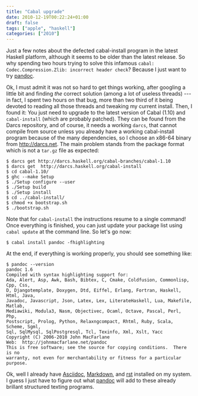```yaml
---
title: "Cabal upgrade"
date: 2010-12-19T00:22:24+01:00
draft: false
tags: ["apple", "haskell"]
categories: ["2010"]
---
```


Just a few notes about the defected cabal-install program in the latest Haskell platform, although it seems to be older than the latest release. So why spending two hours trying to solve this infamous `cabal: Codec.Compression.Zlib: incorrect header check`? Because I just want to try [pandoc](http://johnmacfarlane.net/pandoc/).

Ok, I must admit it was not so hard to get things working, after googling a little bit and finding *the* correct solution (among a lot of useless threads) --- in fact, I spent two hours on that bug, more than two third of it being devoted to reading all those threads and tweaking my current install. Then, I found it: You just need to upgrade to the latest version of Cabal (1.10) and `cabal-install` (which are probably patched). They can be found from the Darcs repository, and of course, it needs a working `darcs`, that cannot compile from source unless you already have a working cabal-install program because of the many dependencies, so I choose an x86-64 binary from <http://darcs.net>. The main problem stands from the package format which is not a `tar.gz` file as expected:

```
$ darcs get http://darcs.haskell.org/cabal-branches/cabal-1.10
$ darcs get  http://darcs.haskell.org/cabal-install
$ cd cabal-1.10/
$ ghc --make Setup
$ ./Setup configure --user
$ ./Setup build
$ ./Setup install
$ cd ../cabal-install/
$ chmod +x bootstrap.sh
$ ./bootstrap.sh
```

Note that for `cabal-install` the instructions resume to a single command! Once everything is finished, you can just update your package list using `cabal update` at the command line. So let's go now:

```
$ cabal install pandoc -fhighlighting
```

At the end, if everything is working properly, you should see something like:

```
$ pandoc --version
pandoc 1.6
Compiled with syntax highlighting support for:
Ada, Alert, Asp, Awk, Bash, Bibtex, C, Cmake, Coldfusion, Commonlisp, Cpp, Css,
D, Djangotemplate, Doxygen, Dtd, Eiffel, Erlang, Fortran, Haskell, Html, Java,
Javadoc, Javascript, Json, Latex, Lex, LiterateHaskell, Lua, Makefile, Matlab,
Mediawiki, Modula3, Nasm, Objectivec, Ocaml, Octave, Pascal, Perl, Php,
Postscript, Prolog, Python, Relaxngcompact, Rhtml, Ruby, Scala, Scheme, Sgml,
Sql, SqlMysql, SqlPostgresql, Tcl, Texinfo, Xml, Xslt, Yacc
Copyright (C) 2006-2010 John MacFarlane
Web:  http://johnmacfarlane.net/pandoc
This is free software; see the source for copying conditions.  There is no
warranty, not even for merchantability or fitness for a particular purpose.
```

Ok, well I already have [Asciidoc](http://www.methods.co.nz/asciidoc/), [Markdown](http://daringfireball.net/projects/markdown/), and [rst](http://docutils.sourceforge.net/rst.html) installed on my system. I guess I just have to figure out what [pandoc](http://johnmacfarlane.net/pandoc/) will add to these already brillant structured texting programs.

